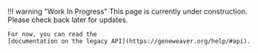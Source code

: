 
[//]: # (TODO)
!!! warning "Work In Progress"
    This page is currently under construction. Please check back later for updates.

    For now, you can read the 
    [documentation on the legacy API](https://geneweaver.org/help/#api).
